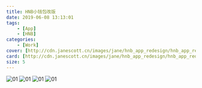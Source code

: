 ```yaml
---
title: HNB小钱包改版
date: 2019-06-08 13:13:01
tags:
	- [App]
	- [HNB]
categories:
	- [Work]
cover: [http://cdn.janescott.cn/images/jane/hnb_app_redesign/hnb_app_redesign_top.png]
card: [http://cdn.janescott.cn/images/jane/hnb_app_redesign/hnb_app_redesign_cover.png]
size: 5
---
```


![01](http://cdn.janescott.cn/images/jane/hnb_app_redesign/hnb_app_redesign_01.png)
![01](http://cdn.janescott.cn/images/jane/hnb_app_redesign/hnb_app_redesign_02.png)
![01](http://cdn.janescott.cn/images/jane/hnb_app_redesign/hnb_app_redesign_03.png)
![01](http://cdn.janescott.cn/images/jane/hnb_app_redesign/hnb_app_redesign_04.png)